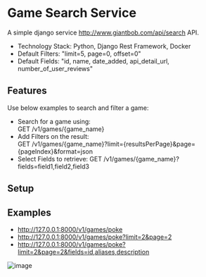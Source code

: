 # Game Search Service

A simple django service http://www.giantbob.com/api/search API.

- Technology Stack: Python, Django Rest Framework, Docker
- Default Filters: "limit=5, page=0, offset=0"
- Default Fields: "id, name, date_added, api_detail_url, number_of_user_reviews"

## Features
Use below examples to search and filter a game:
- Search for a game using:  
  GET /v1/games/{game_name}
- Add Filters on the result:  
  GET /v1/games/{game_name}?limit={resultsPerPage}&page={pageIndex}&format=json
- Select Fields to retrieve:
  GET /v1/games/{game_name}?fields=field1,field2,field3

## Setup

## Examples
- http://127.0.0.1:8000/v1/games/poke
- http://127.0.0.1:8000/v1/games/poke?limit=2&page=2
- http://127.0.0.1:8000/v1/games/poke?limit=2&page=2&fields=id,aliases,description

![image](https://user-images.githubusercontent.com/59982549/123672712-82b7ae80-d7f4-11eb-96ba-990f7ac72092.png)



